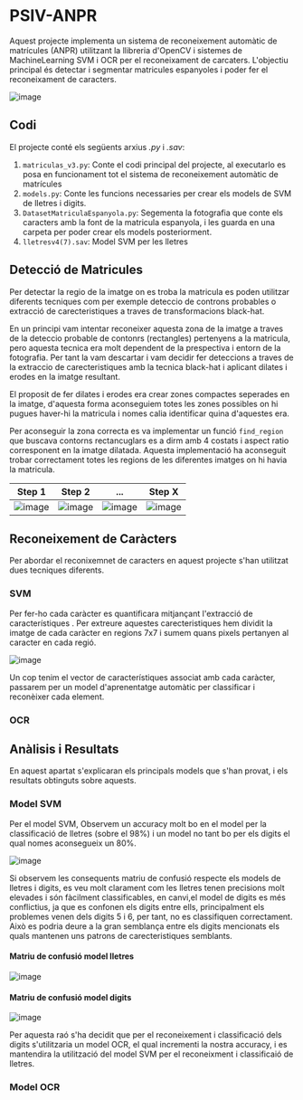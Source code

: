 # PSIV-ANPR
Aquest projecte implementa un sistema de reconeixement automàtic de matrícules (ANPR) utilitzant la llibreria d'OpenCV i sistemes de MachineLearning SVM i OCR per el reconeixament de carcaters. L'objectiu principal és detectar i segmentar matricules espanyoles i poder fer el reconeixament de caracters.

![image](https://github.com/DCC-UAB/xnap-project-ed_group_16/assets/61145059/99728a8d-9e2c-4718-b43a-07fee2f6707b)
## Codi
El projecte conté els següents arxius *.py* i *.sav*:
1. ``matriculas_v3.py``: Conte el codi principal del projecte, al executarlo es posa en funcionament tot el sistema de reconeixement automàtic de matrícules
2. ``models.py``: Conte les funcions necessaries per crear els models de SVM de lletres i digits.
3. ``DatasetMatriculaEspanyola.py``: Segementa la fotografia que conte els caracters amb la font de la matricula espanyola, i les guarda en una carpeta per poder crear els models posteriorment.
4. ``lletresv4(7).sav``: Model SVM per les lletres
## Detecció de Matricules
Per detectar la regio de la imatge on es troba la matricula es poden utilitzar diferents tecniques com per exemple deteccio de controns probables o extracció de carecteristiques a traves de transformacions black-hat.

En un principi vam intentar reconeixer aquesta zona de la imatge a traves de la deteccio probable de contonrs (rectangles) pertenyens a la matricula, pero aquesta tecnica era molt dependent de la prespectiva i entorn de la fotografia. Per tant la vam descartar i vam decidir fer deteccions a traves de la extraccio de carecteristiques amb la tecnica black-hat i aplicant dilates i erodes en la imatge resultant.

El proposit de fer dilates i erodes era crear zones compactes seperades en la imatge, d'aquesta forma aconseguiem totes les zones possibles on hi pugues haver-hi la matricula i nomes calia identificar quina d'aquestes era.

Per aconseguir la zona correcta es va implementar un funció ``find_region`` que buscava contorns  rectancuglars es a dirm amb 4 costats i aspect ratio corresponent en la imatge dilatada. Aquesta implementació ha aconseguit trobar correctament totes les regions de les diferentes imatges on hi havia la matricula.

| Step 1 | Step 2 | ... | Step X|
| -------------| ------------- | -------------|------------- |
|![image](https://github.com/DCC-UAB/xnap-project-ed_group_16/assets/61145059/bcf4c783-b62f-4cb4-9f6c-b8c16ce0bf81) |![image](https://github.com/DCC-UAB/xnap-project-ed_group_16/assets/61145059/1b424e79-c026-4b76-8189-d6a398316532)|![image](https://github.com/DCC-UAB/xnap-project-ed_group_16/assets/61145059/625a0e57-86bf-45b6-b471-7d6fffea7610)| ![image](https://github.com/DCC-UAB/xnap-project-ed_group_16/assets/61145059/89f3ab0f-c652-4472-b6af-79d388eb5a61)|
## Reconeixement de Caràcters 

Per abordar el reconixemnet de caracters en aquest projecte s'han utilitzat dues tecniques diferents.

### SVM
Per fer-ho cada caràcter es quantificara mitjançant l'extracció de característiques . Per extreure aquestes carecteristiques hem dividit la imatge de cada caràcter en regions 7x7 i sumem quans pixels pertanyen al caracter en cada regió.

![image](https://github.com/SergiTordera/PSIV-ANPR/assets/61145059/ba2e2055-023f-4f98-a13d-22b7b41a27fc)


Un cop tenim el vector de característiques associat amb cada caràcter, passarem per un model d'aprenentatge automàtic per classificar i reconèixer cada element.


### OCR

## Anàlisis i Resultats

En aquest apartat s'explicaran els principals models que s'han provat, i els resultats obtinguts sobre aquests.

### Model SVM
Per el model SVM, Observem un accuracy molt bo en el model per la classificació de lletres (sobre el 98%) i un model no tant bo per els digits el qual nomes aconsegueix un 80%.

![image](https://github.com/SergiTordera/PSIV-ANPR/assets/61145059/e458df8d-61c1-451a-85b8-90ca6a19e916)


Si observem les consequents matriu de confusió respecte els models de lletres i digits, es veu molt clarament com les lletres tenen precisions molt elevades i són fàcilment classificables, en canvi,el model de digits es més conflictius, ja que es confonen els digits entre ells, principalment els problemes venen dels digits 5 i 6, per tant, no es classifiquen correctament. Això es podria deure a la gran semblança entre els digits mencionats els quals mantenen uns patrons de carecteristiques semblants.

#### Matriu de confusió model lletres
![image](https://github.com/SergiTordera/PSIV-ANPR/assets/61145059/4d3ef771-9020-4dd8-b7fc-be6b3dc5da54)
#### Matriu de confusió model digits
![image](https://github.com/SergiTordera/PSIV-ANPR/assets/61145059/923e6722-1b7c-482b-baae-8e45c5d1b36e)

Per aquesta raó s'ha decidit que per el reconeixement i classificació dels digits s'utilitzaria un model OCR, el qual incrementi la nostra accuracy, i es mantendira la utilització del model SVM per el reconeixment i classificaió de lletres.

### Model OCR



